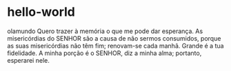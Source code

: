 # hello-world
olamundo
Quero trazer à memória o que me pode dar esperança. As misericórdias do SENHOR são a causa de não sermos consumidos, porque as suas misericórdias não têm fim; renovam-se cada manhã. Grande é a tua fidelidade. A minha porção é o SENHOR, diz a minha alma; portanto, esperarei nele.
